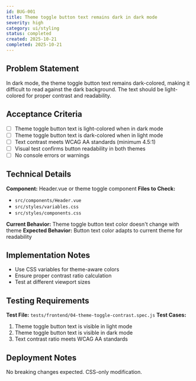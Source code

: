 ```yaml
---
id: BUG-001
title: Theme toggle button text remains dark in dark mode
severity: high
category: ui/styling
status: completed
created: 2025-10-21
completed: 2025-10-21
---
```


## Problem Statement
In dark mode, the theme toggle button text remains dark-colored, making it difficult to read against the dark background. The text should be light-colored for proper contrast and readability.

## Acceptance Criteria
- [ ] Theme toggle button text is light-colored when in dark mode
- [ ] Theme toggle button text is dark-colored when in light mode
- [ ] Text contrast meets WCAG AA standards (minimum 4.5:1)
- [ ] Visual test confirms button readability in both themes
- [ ] No console errors or warnings

## Technical Details
**Component:** Header.vue or theme toggle component
**Files to Check:**
- `src/components/Header.vue`
- `src/styles/variables.css`
- `src/styles/components.css`

**Current Behavior:** Theme toggle button text color doesn't change with theme
**Expected Behavior:** Button text color adapts to current theme for readability

## Implementation Notes
- Use CSS variables for theme-aware colors
- Ensure proper contrast ratio calculation
- Test at different viewport sizes

## Testing Requirements
**Test File:** `tests/frontend/04-theme-toggle-contrast.spec.js`
**Test Cases:**
1. Theme toggle button text is visible in light mode
2. Theme toggle button text is visible in dark mode
3. Text contrast ratio meets WCAG AA standards

## Deployment Notes
No breaking changes expected. CSS-only modification.
